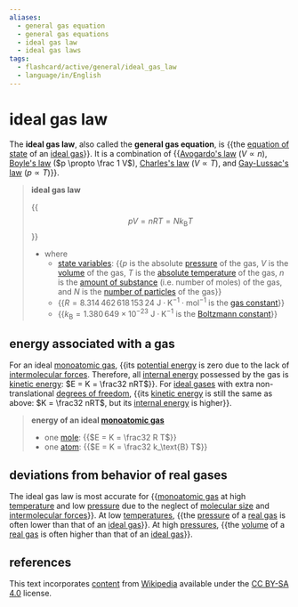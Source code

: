 ```yaml
---
aliases:
  - general gas equation
  - general gas equations
  - ideal gas law
  - ideal gas laws
tags:
  - flashcard/active/general/ideal_gas_law
  - language/in/English
---
```


# ideal gas law

The __ideal gas law__, also called the __general gas equation__, is {{the [equation of state](equation%20of%20state.md) of an [ideal gas](ideal%20gas.md)}}. It is a combination of {{[Avogardo's law](Avogadro's%20law.md) ($V \propto n$), [Boyle's law](Boyle's%20law.md) ($p \propto \frac 1 V$), [Charles's law](Charles's%20law.md) ($V \propto T$), and [Gay-Lussac's law](Gay-Lussac's%20law.md) ($p \propto T$)}}. <!--SR:!2024-10-28,225,310!2025-02-17,187,190-->

> __ideal gas law__
>
> {{$$p V = n R T = N k_\text{B} T$$}}
>
> - where
>   - [state variables](state%20variable.md): {{$p$ is the absolute [pressure](pressure.md) of the gas, $V$ is the [volume](volume.md) of the gas, $T$ is the [absolute temperature](thermodynamic%20temperature.md) of the gas, $n$ is the [amount of substance](amount%20of%20substance.md) (i.e. number of moles) of the gas, and $N$ is the [number of particles](particle%20number.md) of the gas}}
>   - {{$R = 8.314\,462\,618\,153\,24 \mathrm{\ J \cdot K^{−1} \cdot mol^{−1} }$ is the [gas constant](gas%20constant.md)}}
>   - {{$k_\text{B} = 1.380\,649 \times 10^{−23} \mathrm{\ J \cdot K^{−1} }$ is the [Boltzmann constant](Boltzmann%20constant.md)}} <!--SR:!2024-11-28,268,330!2025-02-02,279,290!2024-09-23,30,170!2024-09-11,55,190-->

## energy associated with a gas

For an ideal [monoatomic gas](monoatomic%20gas.md), {{its [potential energy](potential%20energy.md) is zero due to the lack of [intermolecular forces](intermolecular%20force.md). Therefore, all [internal energy](internal%20energy.md) possessed by the gas is [kinetic energy](kinetic%20energy.md): $E = K = \frac32 nRT$}}. For [ideal gases](ideal%20gas.md) with extra non-translational [degrees of freedom](degrees%20of%20freedom%20(physics%20and%20chemistry).md), {{its [kinetic energy](kinetic%20energy.md) is still the same as above: $K = \frac32 nRT$, but its [internal energy](internal%20energy.md) is higher}}. <!--SR:!2024-10-16,76,270!2024-10-18,237,330-->

> __energy of an ideal [monoatomic gas](monoatomic%20gas.md)__
>
> - one [mole](mole%20(unit).md): {{$E = K = \frac32 R T$}}
> - one [atom](atom.md): {{$E = K = \frac32 k_\text{B} T$}} <!--SR:!2024-10-09,229,330!2025-01-14,306,330-->

## deviations from behavior of real gases

The ideal gas law is most accurate for {{[monoatomic gas](monoatomic%20gas.md) at high [temperature](temperature.md) and low [pressure](pressure.md) due to the neglect of [molecular size](molecule.md#molecular%20size) and [intermolecular forces](intermolecular%20forces.md)}}. At low [temperatures](temperature.md), {{the [pressure](pressure.md) of a [real gas](real%20gas.md) is often lower than that of an [ideal gas](ideal%20gas.md)}}. At high [pressures](pressure.md), {{the [volume](volume.md) of a [real gas](real%20gas.md) is often higher than that of an [ideal gas](ideal%20gas.md)}}. <!--SR:!2024-09-24,71,270!2025-06-18,364,290!2024-10-24,221,290-->

## references

This text incorporates [content](https://en.wikipedia.org/wiki/ideal_gas_law) from [Wikipedia](Wikipedia.md) available under the [CC BY-SA 4.0](https://creativecommons.org/licenses/by-sa/4.0/) license.
